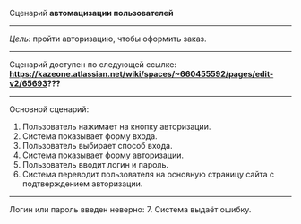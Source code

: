 Сценарий **автомацизации пользователей**
***
*Цель:* пройти авторизацию, чтобы оформить заказ.
***
Сценарий доступен по следующей ссылке: **https://kazeone.atlassian.net/wiki/spaces/~660455592/pages/edit-v2/65693???** 
***
Основной сценарий:
1. Пользователь нажимает на кнопку авторизации.
2. Система показывает форму входа.
3. Пользователь выбирает способ входа.
4. Система показывает форму авторизации.
5. Пользователь вводит логин и пароль.
6. Система переводит пользователя на основную страницу сайта с подтверждением авторизации.

***
Логин или пароль введен неверно:
7. Система выдаёт ошибку.
